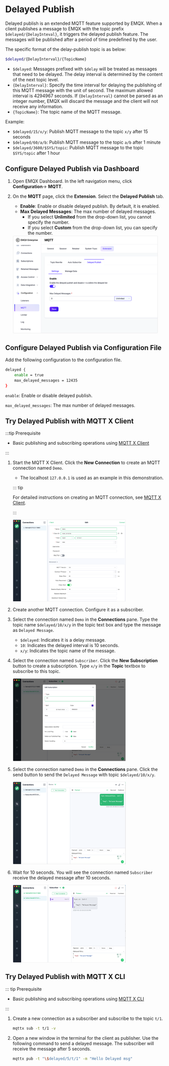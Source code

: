 # Delayed Publish

Delayed publish is an extended MQTT feature supported by EMQX. When a client publishes a message to EMQX with the topic prefix `$delayed/{DelayInteval}`, it triggers the delayed publish feature. The messages will be published after a period of time predefined by the user. 

The specific format of the delay-publish topic is as below:

```bash
$delayed/{DelayInterval}/{TopicName}
```

- `$delayed`: Messages prefixed with `$delay` will be treated as messages that need to be delayed. The delay interval is determined by the content of the next topic level.
- `{DelayInterval}`: Specify the time interval for delaying the publishing of this MQTT message with the unit of second. The maximum allowed interval is 4294967 seconds. If `{DelayInterval}` cannot be parsed as an integer number, EMQX will discard the message and the client will not receive any information.
- `{TopicName}`: The topic name of the MQTT message.

Example:

- `$delayed/15/x/y`: Publish MQTT message to the topic `x/y` after 15 seconds
- `$delayed/60/a/b`: Publish MQTT message to the topic `a/b` after 1 minute
- `$delayed/3600/$SYS/topic`: Publish MQTT message to the topic  `$SYS/topic` after 1 hour

## Configure Delayed Publish via Dashboard

1. Open EMQX Dashboard. In the left navigation menu, click **Configuration**-> **MQTT**. 

2. On the **MQTT** page, click the **Extension**. Select the **Delayed Publish** tab.

   - **Enable**: Enable or disable delayed publish. By default, it is enabled.
   - **Max Delayed Messages**: The max number of delayed messages. 
     - If you select **Unlimited** from the drop-down list, you cannot specify the number.
     - If you select **Custom** from the drop-down list, you can specify the number.

   <img src="./assets/configure-delayed-publish-dashboard.png" alt="configure-delayed-publish-dashboard" style="zoom:45%;" />

## Configure Delayed Publish via Configuration File

Add the following configuration to the configuration file.

```bash
delayed {
    enable = true
    max_delayed_messages = 12435
}
```

`enable`: Enable or disable delayed publish.

`max_delayed_messages`: The max number of delayed messages.

## Try Delayed Publish with MQTT X Client

:::tip Prerequisite

- Basic publishing and subscribing operations using [MQTT X Client](./publish-and-subscribe.md) 

:::

1. Start the MQTT X Client. Click the **New Connection** to create an MQTT connection named `Demo`.

   - The localhost `127.0.0.1` is used as an example in this demonstration.

   ::: tip 

   For detailed instructions on creating an MQTT connection, see [MQTT X Client](./publish-and-subscribe.md).

   :::

   <img src="./assets/Configure-new-connection-general.png" alt="Configure-new-connection-general" style="zoom:35%;" />

2. Create another MQTT connection. Configure it as a subscriber. 

3. Select the connection named `Demo` in the **Connections** pane. Type the topic name `$delayed/10/x/y` in the topic text box and type the message as `Delayed Message`. 

   - `$delayed`: Indicates it is a delay message.
   - `10`: Indicates the delayed interval is 10 seconds.
   - `x/y`: Indicates the topic name of the message.

4. Select the connection named `Subscriber`. Click the **New Subscription** button to create a subscription.  Type `x/y` in the **Topic** textbox to subscribe to this topic.

   <img src="./assets/subscribe-delayed-message.png" alt="subscribe-delayed-message" style="zoom:35%;" />

5. Select the connection named `Demo` in the **Connections** pane. Click the send button to send the `Delayed Message` with topic `$delayed/10/x/y`.

   <img src="./assets/publish-delayed-message.png" alt="publish-delayed-message" style="zoom:35%;" />

6. Wait for 10 seconds. You will see the connection named `Subscriber` receive the delayed message after 10 seconds.

   <img src="./assets/receive-delayed-message.png" alt="receive-delayed-message" style="zoom:35%;" />

## Try Delayed Publish with MQTT X CLI

::: tip Prerequisite

- Basic publishing and subscribing operations using [MQTT X CLI](./publish-and-subscribe.md) 

:::

1. Create a new connection as a subscriber and subscribe to the topic `t/1`.

   ```bash
   mqttx sub -t t/1 -v
   ```

2. Open a new window in the terminal for the client as publisher. Use the following command to send a delayed message. The subscriber will receive the message after 5 seconds.

   ```bash
   mqttx pub -t "\$delayed/5/t/1" -m "Hello Delayed msg"
   ```

   

